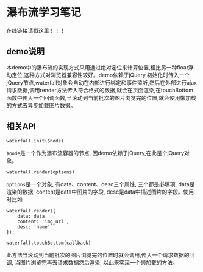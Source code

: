 # 瀑布流学习笔记
[在线链接请戳这里！！！](http://book.jirengu.com/Rcong/my-practical-code/waterfall/waterfal.html)


## demo说明
本demo中的瀑布流的实现方式采用通过绝对定位来计算位置,相比另一种float浮动定位,这种方式对浏览器兼容性较好。demo依赖于jQuery,初始化时传入一个jQuery节点,waterfall对象会自动在内部进行绑定和事件监听,然后在外部进行ajax请求数据,调用render方法传入符合格式的数据,就会在页面渲染,在touchBottom函数中传入一个回调函数,当滚动到当前批次的图片浏览完的位置,就会使用懒加载的方式去异步加载图片数据。

## 相关API

```
waterfall.init($node)
```
```$node```是一个作为瀑布流容器的节点, 因demo依赖于jQuery,在此是个jQuery对象。


```
waterfall.render(options)
```
```options```是一个对象, 有data、content、desc三个属性, 三个都是必填项, data是渲染的数据, content是data中图片的字段, desc是data中描述图片的字段。使用时比如
```
waterfall.render({
    data: data,
    content: 'img_url',
    desc: 'name'
});
```

```
waterfall.touchBottom(callback)
```
此方法当滚动到当前批次的图片浏览完的位置时就会调用,传入一个请求数据的回调, 当图片浏览完再去请求数据然后渲染, 以此来实现一个懒加载的方法。
